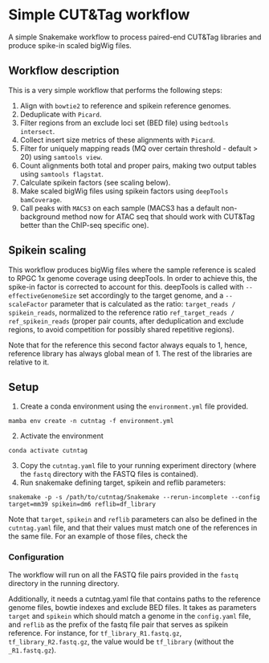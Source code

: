# Simple CUT&Tag workflow

A simple Snakemake workflow to process paired-end CUT&amp;Tag libraries and produce spike-in scaled bigWig files.

## Workflow description

This is a very simple workflow that performs the following steps:

1.  Align with `bowtie2` to reference and spikein reference genomes.
2.  Deduplicate with `Picard`.
3.  Filter regions from an exclude loci set (BED file) using `bedtools intersect`.
4.  Collect insert size metrics of these alignments with `Picard`.
5.  Filter for uniquely mapping reads (MQ over certain threshold - default \> 20) using `samtools view`.
6.  Count alignments both total and proper pairs, making two output tables using `samtools flagstat`.
7.  Calculate spikein factors (see scaling below).
8.  Make scaled bigWig files using spikein factors using `deepTools bamCoverage`.
9.  Call peaks with `MACS3` on each sample (MACS3 has a default non-background method now for ATAC seq that should
    work with CUT&Tag better than the ChIP-seq specific one).

## Spikein scaling

This workflow produces bigWig files where the sample reference is scaled to RPGC 1x genome coverage using deepTools.
In order to achieve this, the spike-in factor is corrected to account for this. deepTools is called
with `--effectiveGenomeSize` set accordingly to the target genome, and a `--scaleFactor` parameter that is calculated
as the ratio: `target_reads / spikein_reads`, normalized to the reference ratio
`ref_target_reads / ref_spikein_reads` (proper pair counts, after deduplication and exclude regions, to
avoid competition for possibly shared repetitive regions).

Note that for the reference this second factor always equals to 1, hence, reference library has always global
mean of 1. The rest of the libraries are relative to it.

## Setup

1. Create a conda environment using the `environment.yml` file provided.

```
mamba env create -n cutntag -f environment.yml
```

2. Activate the environment

```
conda activate cutntag
``` 

3. Copy the `cutntag.yaml` file to your running experiment directory (where the `fastq` directory with the FASTQ files is contained).
4. Run snakemake defining target, spikein and reflib parameters:

```
snakemake -p -s /path/to/cutntag/Snakemake --rerun-incomplete --config target=mm39 spikein=dm6 reflib=df_library
```

Note that `target`, `spikein` and `reflib` parameters can also be defined in the `cutntag.yaml` file, and that their values
must match one of the references in the same file. For an example of those files, check the 

### Configuration

The workflow will run on all the FASTQ file pairs provided in the `fastq` directory in the running directory.

Additionally, it needs a cutntag.yaml file that contains paths to the reference genome files, bowtie indexes and exclude BED files.
It takes as parameters `target` and `spikein` which should match a genome in the `config.yaml` file, and `reflib` as the
prefix of the fastq file pair that serves as spikein reference. For instance, for `tf_library_R1.fastq.gz`, `tf_library_R2.fastq.gz`,
the value would be `tf_library` (without the `_R1.fastq.gz`).




